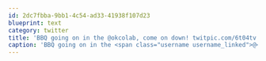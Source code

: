 ```yaml
---
id: 2dc7fbba-9bb1-4c54-ad33-41938f107d23
blueprint: text
category: twitter
title: 'BBQ going on in the @okcolab, come on down! twitpic.com/6t04tv'
caption: 'BBQ going on in the <span class="username username_linked">@<a href="https://twitter.com/okcolab" title="Okanagan coLab">okcolab</a></span>, come on down! <a href="http://twitpic.com/6t04tv" title="http://twitpic.com/6t04tv" class="link link_untco">twitpic.com/6t04tv</a>'
---
```

